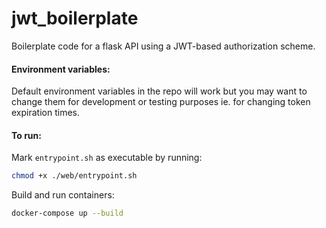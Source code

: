 # jwt_boilerplate
Boilerplate code for a flask API using a JWT-based authorization scheme.

#### Environment variables:
Default environment variables in the repo will work but you may want to change them for development or testing purposes ie. for changing token expiration times.

#### To run:
Mark ```entrypoint.sh``` as executable by running:
```bash
chmod +x ./web/entrypoint.sh
```

Build and run containers:
```bash
docker-compose up --build
```
